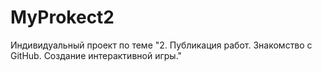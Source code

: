 # MyProkect2
 Индивидуальный проект по теме "2. Публикация работ. Знакомство с GitHub. Создание интерактивной игры."
